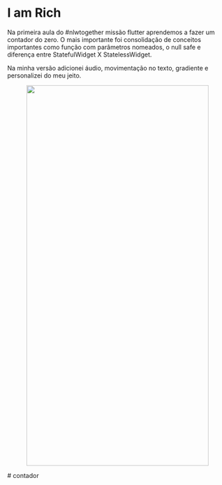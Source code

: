 # I am Rich

Na primeira aula do #nlwtogether missão flutter aprendemos a fazer um contador do zero. 
O mais importante foi consolidação de conceitos importantes como função com parâmetros 
nomeados, o null safe e diferença entre StatefulWidget X StatelessWidget.

Na minha versão adicionei áudio, movimentação no texto, gradiente e personalizei do meu jeito.

<p align="center">
    <img width="417" height="871" src="assets/gif.gif">
</p>
# contador

